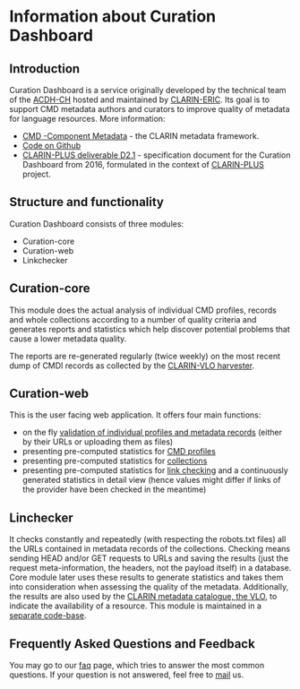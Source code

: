 # Information about Curation Dashboard
## Introduction
Curation Dashboard is a service originally developed by the technical team of the [ACDH-CH](https://www.oeaw.ac.at/acdh) hosted and maintained by 
[CLARIN-ERIC](https://www.clarin.eu/). Its goal is to support CMD metadata authors and curators to improve quality of metadata for language resources. More information: 

* [CMD -Component Metadata](https://www.clarin.eu/content/component-metadata) - the CLARIN metadata framework. 
* [Code on Github](https://github.com/clarin-eric/curation-dashboard)
* [CLARIN-PLUS deliverable D2.1](https://office.clarin.eu/v/CE-2016-0742-CLARINPLUS-D2_1.pdf) - specification document for the Curation Dashboard from 2016, formulated in the context of [CLARIN-PLUS](https://www.clarin.eu/content/factsheet-clarin-plus) project. 

## Structure and functionality
Curation Dashboard consists of three modules:
* Curation-core
* Curation-web
* Linkchecker

## Curation-core
 This module does the actual analysis of individual CMD profiles, records and whole collections according to a number of quality criteria and generates reports and statistics which help discover potential problems that cause a lower metadata quality.

The reports are re-generated regularly (twice weekly) on the most recent dump of CMDI records as collected by the [CLARIN-VLO harvester](https://vlo.clarin.eu/oai-harvest-viewer/).

## Curation-web
This is the user facing web application. It offers four main functions: 
* on the fly [validation of individual profiles and metadata records](https://curation.clarin.eu/) (either by their URLs or uploading them as files)
* presenting pre-computed statistics for [CMD profiles](https://curation.clarin.eu/profile)
* presenting pre-computed statistics for [collections](https://curation.clarin.eu/collection)
* presenting pre-computed statistics for [link checking](https://curation.clarin.eu/linkchecker) and a continuously generated statistics in detail view
(hence values might differ if links of the provider have been checked in the meantime)

## Linchecker
It checks constantly and repeatedly (with respecting the robots.txt files) all the URLs contained in metadata records of the collections. Checking means sending HEAD and/or GET requests to URLs and saving the results (just the request meta-information, the headers, not the payload itself) in a database. Core module later uses these results to generate statistics and takes them into consideration when assessing the quality of the metadata. Additionally, the results are also used by the [CLARIN metadata catalogue, the VLO](https://vlo.clarin.eu/), to indicate the availability of a resource. 
This module is maintained in a [separate code-base](https://github.com/clarin-eric/linkchecker).

## Frequently Asked Questions and Feedback
You may go to our [faq](/faq) page, which tries to answer the most common questions. If your question is not answered, feel free to [mail](mailto:curation@clarin.eu) us. 